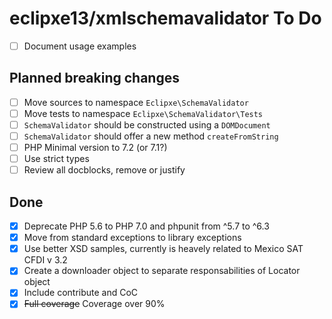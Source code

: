 # eclipxe13/xmlschemavalidator To Do

- [ ] Document usage examples

## Planned breaking changes

- [ ] Move sources to namespace `Eclipxe\SchemaValidator`
- [ ] Move tests to namespace `Eclipxe\SchemaValidator\Tests`
- [ ] `SchemaValidator` should be constructed using a `DOMDocument`
- [ ] `SchemaValidator` should offer a new method `createFromString`
- [ ] PHP Minimal version to 7.2 (or 7.1?)
- [ ] Use strict types
- [ ] Review all docblocks, remove or justify

## Done

- [X] Deprecate PHP 5.6 to PHP 7.0 and phpunit from ^5.7 to ^6.3
- [X] Move from standard exceptions to library exceptions
- [X] Use better XSD samples, currently is heavely related to Mexico SAT CFDI v 3.2
- [X] Create a downloader object to separate responsabilities of Locator object
- [X] Include contribute and CoC
- [X] ~~Full coverage~~ Coverage over 90%
